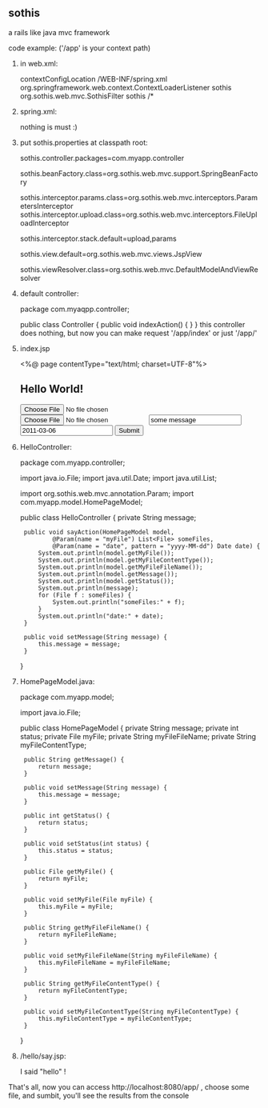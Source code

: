 ## sothis ##

a rails like java mvc framework

code example: ('/app' is your context path)

1) in web.xml:

	<context-param>
		<param-name>contextConfigLocation</param-name>
		<param-value>
			/WEB-INF/spring.xml
		</param-value>
	</context-param>

	<listener>
		<listener-class>
			org.springframework.web.context.ContextLoaderListener
		</listener-class>
	</listener>

	<filter>
		<filter-name>sothis</filter-name>
		<filter-class>org.sothis.web.mvc.SothisFilter</filter-class>
	</filter>

	<filter-mapping>
		<filter-name>sothis</filter-name>
		<url-pattern>/*</url-pattern>
	</filter-mapping>


2) spring.xml:

	nothing is must :)


3) put sothis.properties at classpath root:

	sothis.controller.packages=com.myapp.controller

	sothis.beanFactory.class=org.sothis.web.mvc.support.SpringBeanFactory

	sothis.interceptor.params.class=org.sothis.web.mvc.interceptors.ParametersInterceptor
	sothis.interceptor.upload.class=org.sothis.web.mvc.interceptors.FileUploadInterceptor

	sothis.interceptor.stack.default=upload,params

	sothis.view.default=org.sothis.web.mvc.views.JspView

	sothis.viewResolver.class=org.sothis.web.mvc.DefaultModelAndViewResolver


4) default controller:

	package com.myaqpp.controller;

	public class Controller {
		public void indexAction() {
		}
	}
this controller does nothing, but now you can make request '/app/index' or just '/app/'


5) index.jsp

	<%@ page contentType="text/html; charset=UTF-8"%>
	<html>
	<head>
	<meta http-equiv="Content-Type" content="text/html; charset=UTF-8" /> 
	</head>
	<body>
	<h2>Hello World!</h2>
	<form action="hello/say" method="post" enctype="multipart/form-data">
	<input type="file" name="myFile"/>
	<input type="file" name="myFile"/>
	<input name="message" value="some message"/>
	<input name="date" value="2011-03-06"/>
	<input type="submit"/>
	</form>
	</body>
	</html>


6) HelloController:

	package com.myapp.controller;

	import java.io.File;
	import java.util.Date;
	import java.util.List;

	import org.sothis.web.mvc.annotation.Param;
	import com.myapp.model.HomePageModel;

	public class HelloController {
		private String message;

		public void sayAction(HomePageModel model,
				@Param(name = "myFile") List<File> someFiles,
				@Param(name = "date", pattern = "yyyy-MM-dd") Date date) {
			System.out.println(model.getMyFile());
			System.out.println(model.getMyFileContentType());
			System.out.println(model.getMyFileFileName());
			System.out.println(model.getMessage());
			System.out.println(model.getStatus());
			System.out.println(message);
			for (File f : someFiles) {
				System.out.println("someFiles:" + f);
			}
			System.out.println("date:" + date);
		}

		public void setMessage(String message) {
			this.message = message;
		}

	}


7) HomePageModel.java:

	package com.myapp.model;

	import java.io.File;

	public class HomePageModel {
		private String message;
		private int status;
		private File myFile;
		private String myFileFileName;
		private String myFileContentType;

		public String getMessage() {
			return message;
		}

		public void setMessage(String message) {
			this.message = message;
		}

		public int getStatus() {
			return status;
		}

		public void setStatus(int status) {
			this.status = status;
		}

		public File getMyFile() {
			return myFile;
		}

		public void setMyFile(File myFile) {
			this.myFile = myFile;
		}

		public String getMyFileFileName() {
			return myFileFileName;
		}

		public void setMyFileFileName(String myFileFileName) {
			this.myFileFileName = myFileFileName;
		}

		public String getMyFileContentType() {
			return myFileContentType;
		}

		public void setMyFileContentType(String myFileContentType) {
			this.myFileContentType = myFileContentType;
		}
	}


8) /hello/say.jsp:

	I said "hello" !


That's all, now you can access http://localhost:8080/app/ , choose some file, and sumbit, you'll see the results from the console